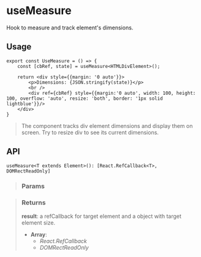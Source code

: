 # useMeasure
Hook to  measure and track element's dimensions.

## Usage

```tsx
export const UseMeasure = () => {
	const [cbRef, state] = useMeasure<HTMLDivElement>();

	return <div style={{margin: '0 auto'}}>
		<p>Dimensions: {JSON.stringify(state)}</p>
		<br />
		<div ref={cbRef} style={{margin:'0 auto', width: 100, height: 100, overflow: 'auto', resize: 'both', border: '1px solid lightblue'}}/>
	</div>
}
```

> The component tracks div element dimensions and display them on screen. Try to resize div to see its current dimensions.


## API

```tsx
useMeasure<T extends Element>(): [React.RefCallback<T>, DOMRectReadOnly]
```

> ### Params
>
>
>

> ### Returns
>
> __result__: a refCallback for target element and a object with target element size.
> - __Array__:  
>     - _React.RefCallback<T>_  
>     - _DOMRectReadOnly_  
>